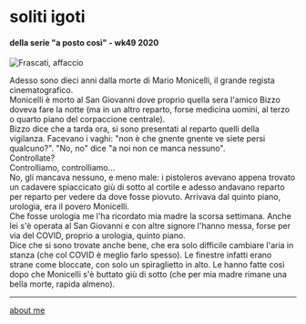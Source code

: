 # soliti igoti 
#### della serie "a posto così" - wk49 2020   

![](https://live.staticflickr.com/65535/50671934768_33e220bf2a_c.jpg "Frascati, affaccio")  

Adesso sono dieci anni dalla morte di Mario Monicelli, il grande regista cinematografico.  
Monicelli è morto al San Giovanni dove proprio quella sera l'amico Bizzo doveva fare la notte (ma in un altro reparto, forse medicina uomini, al terzo o quarto piano del corpaccione centrale).   
Bizzo dice che a tarda ora, si sono presentati al reparto quelli della vigilanza. Facevano i vaghi: "non è che gnente gnente ve siete persi qualcuno?". "No, no" dice "a noi non ce manca nessuno".  
Controllate?  
Controlliamo, controlliamo...  
No, gli mancava nessuno, e meno male: i pistoleros avevano appena trovato un cadavere spiaccicato giù di sotto al cortile e adesso andavano reparto per reparto per vedere da dove fosse piovuto. Arrivava dal quinto piano,  urologia, era il povero Monicelli.  
Che fosse urologia me l'ha ricordato mia madre la scorsa settimana. Anche lei s'è operata al San Giovanni e con altre signore l'hanno messa, forse per via del COVID, proprio a urologia, quinto piano.  
Dice che si sono trovate anche bene, che era solo difficile cambiare l'aria in stanza (che col COVID è meglio farlo spesso). Le finestre infatti erano strane come bloccate, con solo un spiraglietto in alto. Le hanno fatte così dopo che Monicelli s'è buttato giù di sotto (che per mia madre rimane una bella morte, rapida almeno).  
  

---    
[about me](https://about.me/cacioman)  